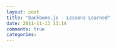 ```yaml
---
layout: post
title: "Backbone.js - Lessons Learned"
date: 2011-11-13 13:14
comments: true
categories: 
---
```

